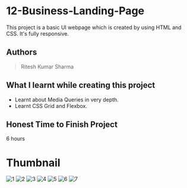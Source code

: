 
# 12-Business-Landing-Page

This project is a basic UI webpage which is created by using HTML and CSS. It's fully responsive.





## Authors

 >Ritesh Kumar Sharma


## What I learnt while creating this project

- Learnt about Media Queries in very depth.
- Learnt CSS Grid and Flexbox.



## Honest Time to Finish Project

6 hours


# Thumbnail
![1](https://user-images.githubusercontent.com/109421054/185041225-824de24b-9c77-411c-87d9-f97267478170.PNG)
![2](https://user-images.githubusercontent.com/109421054/185041257-aeb089dd-5822-415f-b51e-42d9aa4964f5.PNG)
![3](https://user-images.githubusercontent.com/109421054/185041267-55c1e600-3ea1-48d3-ac52-926f873ac22f.PNG)
![4](https://user-images.githubusercontent.com/109421054/185041279-da955497-3881-4507-b40c-cd65be30c796.PNG)
![5](https://user-images.githubusercontent.com/109421054/185041291-2a50359c-370d-4913-9345-19d78723d01b.PNG)
![6](https://user-images.githubusercontent.com/109421054/185041298-a12d49fa-4100-4684-a0eb-6298e1e807fc.PNG)
![7](https://user-images.githubusercontent.com/109421054/185041307-f42c128a-5903-4fff-b5d1-5f8deb9ed1e3.PNG)




